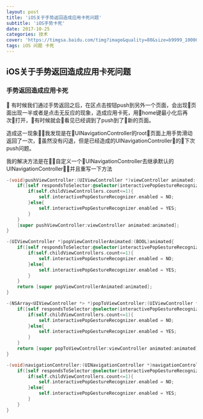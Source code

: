 ```yaml
---
layout: post
title: 'iOS关于手势返回造成应用卡死问题'
subtitle: 'iOS手势卡死'
date: 2017-10-25
categories: 技术
cover: 'https://timgsa.baidu.com/timg?image&quality=80&size=b9999_10000&sec=1508924106880&di=5e62899d9e231c4638c777afa68dd2e0&imgtype=0&src=http%3A%2F%2Fwww.elecfans.com%2Fuploads%2Fallimg%2F170914%2F2438312-1F91411332Q37.png'
tags: iOS 问题 卡死
---
```


## iOS关于手势返回造成应用卡死问题

### 手势返回造成应用卡死

 有时候我们通过手势返回之后，在区点击按钮push到另外一个页面，会出现页面出现一半或者是点击无反应的现象，造成应用卡死，用home键最小化后再次打开，有时候就会看见已经调到了push到了新的页面。

造成这一现象我发现是在UINavigationController的root页面上用手势滑动返回了一次，虽然没有闪退，但是已经造成的UINavigationController的下次push问题。

我的解决方法是在自定义一个UINavigationController去继承默认的UINavigationController，并且重写一下方法
```objectivec
-(void)pushViewController:(UIViewController *)viewController animated:(BOOL)animated{
    if([self respondsToSelector:@selector(interactivePopGestureRecognizer)]&&animated == true){
        if(self.childViewControllers.count<=1){
            self.interactivePopGestureRecognizer.enabled = NO;
        }else{
            self.interactivePopGestureRecognizer.enabled = YES;
        }
    }
    [super pushViewController:viewController animated:animated];
}

-(UIViewController *)popViewControllerAnimated:(BOOL)animated{
    if([self respondsToSelector:@selector(interactivePopGestureRecognizer)]&&animated == true){
        if(self.childViewControllers.count<=1){
            self.interactivePopGestureRecognizer.enabled = NO;
        }else{
            self.interactivePopGestureRecognizer.enabled = YES;
        }
    }
    return [super popViewControllerAnimated:animated];
}

-(NSArray<UIViewController *> *)popToViewController:(UIViewController *)viewController animated:(BOOL)animated{
    if([self respondsToSelector:@selector(interactivePopGestureRecognizer)]&&animated == true){
        if(self.childViewControllers.count<=1){
            self.interactivePopGestureRecognizer.enabled = NO;
        }else{
            self.interactivePopGestureRecognizer.enabled = YES;
        }
    }
    return [super popToViewController:viewController animated:animated];
}

-(void)navigationController:(UINavigationController *)navigationController didShowViewController:(UIViewController *)viewController animated:(BOOL)animated{
    if([self respondsToSelector:@selector(interactivePopGestureRecognizer)]&&animated == true){
        if(self.childViewControllers.count<=1){
            self.interactivePopGestureRecognizer.enabled = NO;
        }else{
            self.interactivePopGestureRecognizer.enabled = YES;
        }
    }
}
```
